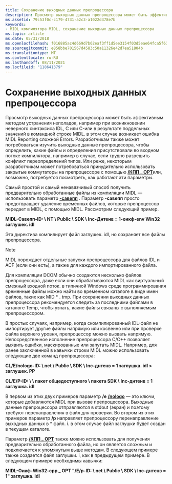 ```yaml
---
title: Сохранение выходных данных препроцессора
description: Просмотр выходных данных препроцессора может быть эффективным методом устранения неполадок, например при возникновении неверного синтаксиса IDL, C или C-или в результате поддельных значений в командной строке MIDL. в этом случае возникает ошибка MIDL Reporting сложной Errors.
ms.assetid: 79c53f0c-c179-4731-a2c3-a1022d378e7b
keywords:
- MIDL компилятора MIDL, сохранение выходных данных препроцессора
ms.topic: article
ms.date: 05/31/2018
ms.openlocfilehash: f016885ac4d669d7b62eaf3ff1d5ee3154f03d5eae64fca5f63c6111dff4c931
ms.sourcegitcommit: e858bbe701567d4583c50a11326e42d7ea51804b
ms.translationtype: MT
ms.contentlocale: ru-RU
ms.lasthandoff: 08/11/2021
ms.locfileid: "118641379"
---
```

# <a name="saving-preprocessor-output"></a>Сохранение выходных данных препроцессора

Просмотр выходных данных препроцессора может быть эффективным методом устранения неполадок, например при возникновении неверного синтаксиса IDL, C или C-или в результате поддельных значений в командной строке MIDL. в этом случае возникает ошибка MIDL Reporting сложной Errors. Разработчикам также может потребоваться изучить выходные данные препроцессора, чтобы определить, какие файлы и определения присутствовали во входном потоке компилятора, например в случае, если трудно разрешить конфликт переопределений типов. Или реже, некоторым разработчикам может потребоваться принудительно использовать закрытые коммутаторы на препроцессоре с помощью [**/КПП \_ OPT**](-cpp-opt.md)или, возможно, потребуется посмотреть, как работают эти параметры.

Самый простой и самый ненавязчивый способ получить предварительно обработанные файлы из компиляции MIDL — использовать параметр [**-савепп**](-savepp.md) . Параметр **-савепп** просто предотвращает удаление временных файлов, которые препроцессор передает в MIDL, с помощью MIDL. Рассмотрим следующий пример.

**MIDL-Савепп-ID: \\ NT \\ Public \\ SDK \\ Inc-Днтенв = 1-оикф-env Win32 заглушек. idl**

Эта директива компилирует файл заглушек. idl, но сохраняет все файлы препроцессора.

> [!Note]  
> MIDL порождает отдельные запуски препроцессора для файлов IDL и ACF (если они есть), а также для каждого импортированного файла.

 

Для компиляции DCOM обычно создаются несколько файлов препроцессора, даже если они обрабатываются MIDL как виртуальный смежный входной поток. в типичной Windows среде программирования временные файлы можно найти во временном каталоге в виде имен файлов, таких как MID \* . tmp. При сохранении выходных данных препроцессора рекомендуется следить за последними файлами в каталоге Temp, чтобы узнать, какие файлы связаны с выполняемым препроцессором.

В простых случаях, например, когда скомпилированный IDL-файл не импортирует другие файлы напрямую или косвенно или при проверке файла верхнего уровня, препроцессор можно вызвать напрямую. Непосредственное исполнение препроцессора C/C++ позволяет выявить ошибки, маскированные или запутать MIDL. Например, для ранее заключенной в кавычки строки MIDL можно использовать следующие две команд препроцессора:

**CL/E/nologo-ID: \\ net \\ Public \\ SDK \\ Inc-днтенв = 1 заглушка. idl > заглушек. PP**

**CL/E/P-ID: \\ \\ пакет общедоступного \\ пакета SDK \\ Inc-днтенв = 1 заглушка. idl**

В первом из этих двух примеров параметр **/e** [**/nologo**](-nologo.md) — это ключи, которые добавляются MIDL при вызове препроцессора. Выходные данные препроцессора отправляются в stdout (экран) и поэтому требуют перенаправления в файл для проверки. Во втором из этих примеров параметр **/p** направляет препроцессору перенаправление выходных данных в \* файл. i. в этом случае файл заглушки будет создан в текущем каталоге.

Параметр [**/КПП \_ OPT**](-cpp-opt.md) также можно использовать для получения предварительно обработанного файла, но он является сложным и подключается к упомянутым выше методам. В следующем примере также создается файл заглушки. i, как в предыдущем примере. В следующем примере необходимы кавычки:

**MIDL-Оикф-Win32-cpp \_ OPT "/E/p-ID: \\ net \\ Public \\ SDK \\ Inc-днтенв = 1" заглушка. idl**

 

 




